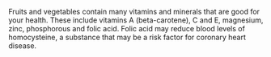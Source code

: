 Fruits and vegetables contain many vitamins and minerals that are good for your health. These include vitamins A (beta-carotene), C and E, magnesium, zinc, phosphorous and folic acid. Folic acid may reduce blood levels of homocysteine, a substance that may be a risk factor for coronary heart disease.